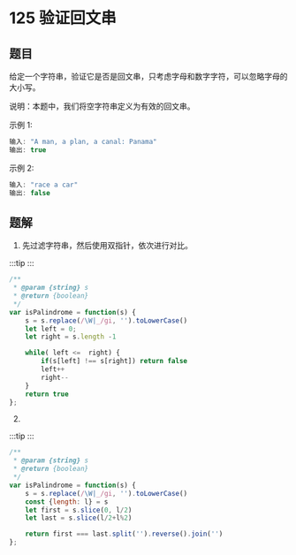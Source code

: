 # 125 验证回文串

## 题目
给定一个字符串，验证它是否是回文串，只考虑字母和数字字符，可以忽略字母的大小写。

说明：本题中，我们将空字符串定义为有效的回文串。

示例 1:

```js
输入: "A man, a plan, a canal: Panama"
输出: true
```

示例 2:

```js
输入: "race a car"
输出: false
```

## 题解

1. 先过滤字符串，然后使用双指针，依次进行对比。

:::tip
<runtime :list="[88, 79.20, 40.2, 60.81]" />
:::

```js
/**
 * @param {string} s
 * @return {boolean}
 */
var isPalindrome = function(s) {
    s = s.replace(/\W|_/gi, '').toLowerCase()
    let left = 0;
    let right = s.length -1

    while( left <=  right) {
        if(s[left] !== s[right]) return false
        left++
        right--
    }
    return true
};
```

<situation>
    <template v-slot:time>
        `O(n)`，使用 while循环
    </template>
    <template v-slot:space>
        `O(1)`，使用常数级别的空间
    </template>
    <template v-slot:good>
        字符串较短，则对比次数较小。或者较早发现不是回文
    </template>
    <template v-slot:bad>
        字符串较大，则需要进行多次对比。或者验证之后为正确字符
    </template>
</situation>

2. 

:::tip
<runtime :list="[76, 97.40, 41.1, 46.63]" />
:::


```js
/**
 * @param {string} s
 * @return {boolean}
 */
var isPalindrome = function(s) {
    s = s.replace(/\W|_/gi, '').toLowerCase()
    const {length: l} = s
    let first = s.slice(0, l/2)
    let last = s.slice(l/2+l%2)

    return first === last.split('').reverse().join('')
};
```

<situation>
    <template v-slot:time>
        `O(1)`，没有使用循环
    </template>
    <template v-slot:space>
        `O(n)`，使用变量来储存要比较的字符串
    </template>
    <template v-slot:good>
    </template>
    <template v-slot:bad>
    </template>
</situation>